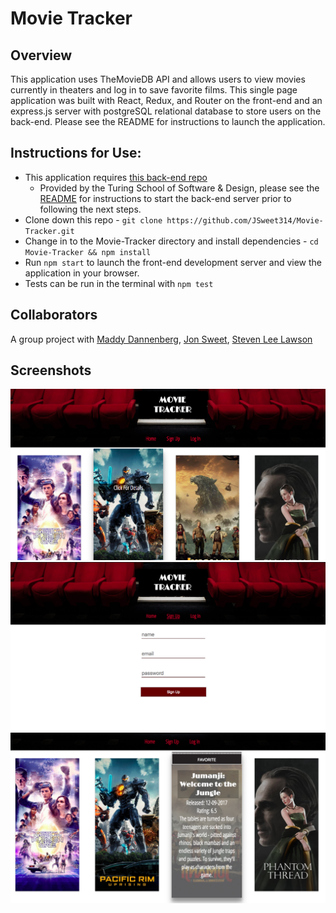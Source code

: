 # Movie Tracker
## Overview
This application uses TheMovieDB API and allows users to view movies currently in theaters and log in to save favorite films. This single page application was built with React, Redux, and Router on the front-end and an express.js server with postgreSQL relational database to store users on the back-end. Please see the README for instructions to launch the application.

## Instructions for Use:
* This application requires [this back-end repo](https://github.com/turingschool-examples/movie-tracker)
  * Provided by the Turing School of Software & Design, please see the [README](https://github.com/turingschool-examples/movie-tracker/blob/master/README.md) for instructions to start the back-end server prior to following the next steps.
* Clone down this repo - `git clone https://github.com/JSweet314/Movie-Tracker.git`
* Change in to the Movie-Tracker directory and install dependencies - `cd Movie-Tracker && npm install`
* Run `npm start` to launch the front-end development server and view the application in your browser.
* Tests can be run in the terminal with `npm test`

## Collaborators
A group project with
[Maddy Dannenberg](https://github.com/mmdberg),
[Jon Sweet](https://github.com/JSweet314), 
[Steven Lee Lawson](https://github.com/stevenleelawson)

## Screenshots
![HomePage](public/movie-finder-screenshot.png?raw=true "movie-tracker")
![signUp](public/movie-tracker-signup2.png?raw=true "movie-tracker")
![info](public/movie-finder-info.png?raw=true "movie-tracker")
